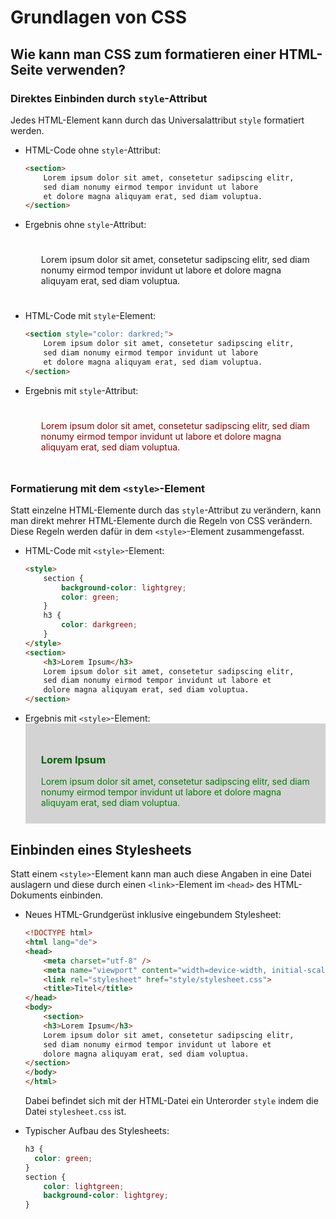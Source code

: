 # Grundlagen von CSS

## Wie kann man CSS zum formatieren einer HTML-Seite verwenden?

### Direktes Einbinden durch `style`-Attribut

Jedes HTML-Element kann durch das Universalattribut `style` formatiert werden.

* HTML-Code ohne `style`-Attribut:  
    ```html
    <section> 
        Lorem ipsum dolor sit amet, consetetur sadipscing elitr,
        sed diam nonumy eirmod tempor invidunt ut labore
        et dolore magna aliquyam erat, sed diam voluptua. 
    </section>
    ```

* Ergebnis ohne `style`-Attribut:  
    <section style="padding: 25px;">
        Lorem ipsum dolor sit amet, consetetur sadipscing elitr,
        sed diam nonumy eirmod tempor invidunt ut labore
        et dolore magna aliquyam erat, sed diam voluptua. 
    </section>

* HTML-Code mit `style`-Element:  
    ```html
    <section style="color: darkred;"> 
        Lorem ipsum dolor sit amet, consetetur sadipscing elitr,
        sed diam nonumy eirmod tempor invidunt ut labore
        et dolore magna aliquyam erat, sed diam voluptua. 
    </section>
    ```

* Ergebnis mit `style`-Attribut:  
    <section style="padding: 25px; color: darkred;"> 
        Lorem ipsum dolor sit amet, consetetur sadipscing elitr,
        sed diam nonumy eirmod tempor invidunt ut labore
        et dolore magna aliquyam erat, sed diam voluptua. 
    </section>


### Formatierung mit dem `<style>`-Element

Statt einzelne HTML-Elemente durch das `style`-Attribut zu verändern, kann man direkt mehrer HTML-Elemente durch die Regeln von CSS verändern. Diese Regeln werden dafür in dem `<style>`-Element zusammengefasst.

* HTML-Code mit `<style>`-Element:
    ```html
    <style>
        section {
            background-color: lightgrey;
            color: green;
        }
        h3 {
            color: darkgreen;
        }
    </style>
    <section>
        <h3>Lorem Ipsum</h3> 
        Lorem ipsum dolor sit amet, consetetur sadipscing elitr, 
        sed diam nonumy eirmod tempor invidunt ut labore et 
        dolore magna aliquyam erat, sed diam voluptua. 
    </section>
    ```
* Ergebnis mit `<style>`-Element:  
    <section style="background-color: lightgrey;  color: green; padding: 25px;">
        <h3 style="color: darkgreen;">Lorem Ipsum</h3> 
        Lorem ipsum dolor sit amet, consetetur sadipscing elitr,
        sed diam nonumy eirmod tempor invidunt ut labore
        et dolore magna aliquyam erat, sed diam voluptua. 
    </section>


## Einbinden eines Stylesheets

Statt einem `<style>`-Element kann man auch diese Angaben in eine Datei auslagern und diese durch einen `<link>`-Element im `<head>` des HTML-Dokuments einbinden.

* Neues HTML-Grundgerüst inklusive eingebundem Stylesheet:  

    ```html
    <!DOCTYPE html>
    <html lang="de">
    <head>
        <meta charset="utf-8" />
        <meta name="viewport" content="width=device-width, initial-scale=1.0" />
        <link rel="stylesheet" href="style/stylesheet.css">
        <title>Titel</title>
    </head>
    <body>
        <section>
        <h3>Lorem Ipsum</h3> 
        Lorem ipsum dolor sit amet, consetetur sadipscing elitr, 
        sed diam nonumy eirmod tempor invidunt ut labore et 
        dolore magna aliquyam erat, sed diam voluptua. 
    </section>
    </body>
    </html>
    ```
    Dabei befindet sich mit der HTML-Datei ein Unterorder `style` indem die Datei `stylesheet.css` ist.

* Typischer Aufbau des Stylesheets:  
    ```css
    h3 {
      color: green;
    }
    section {
        color: lightgreen;
        background-color: lightgrey;
    }
    ```


